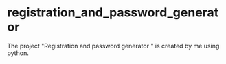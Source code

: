 # registration_and_password_generator
The project "Registration and password generator " is created by me using python.
